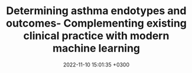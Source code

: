 ---
title: Determining asthma endotypes and outcomes- Complementing existing clinical practice with modern machine learning
description: Ray A*, Wenzel S* , <strong><u>Das J*</u></strong>
date: 2022-11-10 15:01:35 +0300
image: '/images/determining-asthma.jpeg'
tags: [Machine_Learning]
href : 'https://www.ncbi.nlm.nih.gov/pmc/articles/PMC9798025/'
published: Cell Reports Medicine 2022
year : 2022
featured:
---